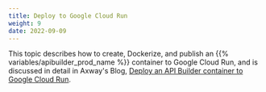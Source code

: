 ```yaml
---
title: Deploy to Google Cloud Run
weight: 9
date: 2022-09-09
---
```


This topic describes how to create, Dockerize, and publish an {{% variables/apibuilder_prod_name %}} container to Google Cloud Run, and is discussed in detail in Axway's Blog, [Deploy an API Builder container to Google Cloud Run](https://blog.axway.com/product-insights/amplify-platform/api-builder/deploy-an-api-builder-container-to-google-cloud-run).

